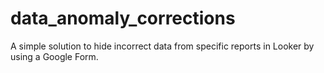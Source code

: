 # data_anomaly_corrections
A simple solution to hide incorrect data from specific reports in Looker by using a Google Form. 
